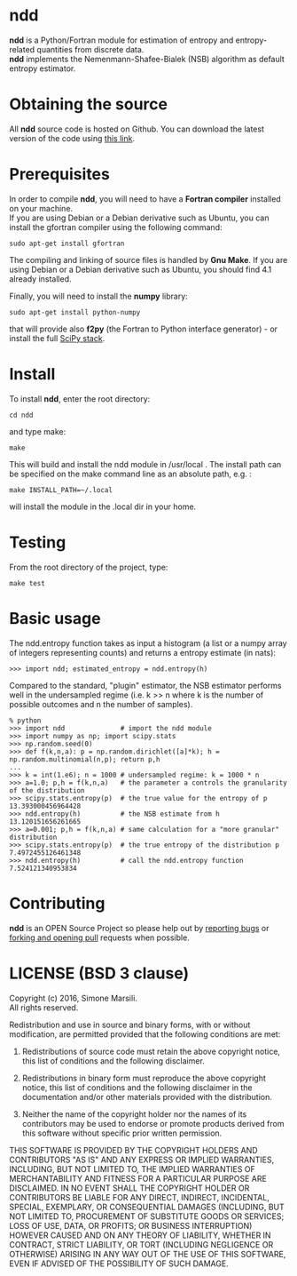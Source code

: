 # ndd

**ndd** is a Python/Fortran module for estimation of entropy and entropy-related quantities from discrete data.  
**ndd** implements the Nemenmann-Shafee-Bialek (NSB) algorithm as default entropy estimator. 

# Obtaining the source

All **ndd** source code is hosted on Github. 
You can download the latest version of the code using [this link](https://github.com/simomarsili/ndd/archive/v0.1.5.zip). 

# Prerequisites

In order to compile **ndd**, you will need to have a **Fortran compiler** installed on your machine.   
If you are using Debian or a Debian derivative such as Ubuntu, you can install the gfortran compiler using the following command:

    sudo apt-get install gfortran

The compiling and linking of source files is handled by **Gnu Make**. 
If you are using Debian or a Debian derivative such as Ubuntu, you should find 4.1 already installed. 

Finally, you will need to install the **numpy** library: 
   
    sudo apt-get install python-numpy

that will provide also **f2py** (the Fortran to Python interface generator) - or install the full [SciPy stack](https://www.scipy.org/install.html).

# Install 

To install **ndd**, enter the root directory:
     
    cd ndd

and type make:

    make

This will build and install the ndd module in /usr/local . 
The install path can be specified on the make command line as an absolute path, e.g. : 

    make INSTALL_PATH=~/.local

will install the module in the .local dir in your home. 

# Testing

From the root directory of the project, type: 

    make test

# Basic usage 

  The ndd.entropy function takes as input a histogram (a list or a numpy array of integers representing counts) and returns a entropy estimate (in nats): 

    >>> import ndd; estimated_entropy = ndd.entropy(h)

  Compared to the standard, "plugin" estimator, the NSB estimator performs well in the undersampled regime (i.e. k >> n where k is the number of possible outcomes and n the number of samples). 

    % python
    >>> import ndd              # import the ndd module
    >>> import numpy as np; import scipy.stats
    >>> np.random.seed(0) 
    >>> def f(k,n,a): p = np.random.dirichlet([a]*k); h = np.random.multinomial(n,p); return p,h
    ...
    >>> k = int(1.e6); n = 1000 # undersampled regime: k = 1000 * n
    >>> a=1.0; p,h = f(k,n,a)   # the parameter a controls the granularity of the distribution 
    >>> scipy.stats.entropy(p)  # the true value for the entropy of p 
    13.393000456964428
    >>> ndd.entropy(h)          # the NSB estimate from h
    13.120151656261665
    >>> a=0.001; p,h = f(k,n,a) # same calculation for a "more granular" distribution 
    >>> scipy.stats.entropy(p)  # the true entropy of the distribution p 
    7.4972455126461348
    >>> ndd.entropy(h)          # call the ndd.entropy function 
    7.524121340953834
  

# Contributing

**ndd** is an OPEN Source Project so please help out by [reporting bugs](http://github.com/simomarsili/ndd/issues) or [forking and opening pull](https://github.com/simomarsili/ndd) requests when possible.

# LICENSE (BSD 3 clause)

Copyright (c) 2016, Simone Marsili.   
All rights reserved.

Redistribution and use in source and binary forms, with or without modification, are permitted provided that the following conditions are met:

1. Redistributions of source code must retain the above copyright notice, this list of conditions and the following disclaimer.

2. Redistributions in binary form must reproduce the above copyright notice, this list of conditions and the following disclaimer in the documentation and/or other materials provided with the distribution.

3. Neither the name of the copyright holder nor the names of its contributors may be used to endorse or promote products derived from this software without specific prior written permission.

THIS SOFTWARE IS PROVIDED BY THE COPYRIGHT HOLDERS AND CONTRIBUTORS "AS IS" AND ANY EXPRESS OR IMPLIED WARRANTIES, INCLUDING, BUT NOT LIMITED TO, THE IMPLIED WARRANTIES OF MERCHANTABILITY AND FITNESS FOR A PARTICULAR PURPOSE ARE DISCLAIMED. IN NO EVENT SHALL THE COPYRIGHT HOLDER OR CONTRIBUTORS BE LIABLE FOR ANY DIRECT, INDIRECT, INCIDENTAL, SPECIAL, EXEMPLARY, OR CONSEQUENTIAL DAMAGES (INCLUDING, BUT NOT LIMITED TO, PROCUREMENT OF SUBSTITUTE GOODS OR SERVICES; LOSS OF USE, DATA, OR PROFITS; OR BUSINESS INTERRUPTION) HOWEVER CAUSED AND ON ANY THEORY OF LIABILITY, WHETHER IN CONTRACT, STRICT LIABILITY, OR TORT (INCLUDING NEGLIGENCE OR OTHERWISE) ARISING IN ANY WAY OUT OF THE USE OF THIS SOFTWARE, EVEN IF ADVISED OF THE POSSIBILITY OF SUCH DAMAGE.

